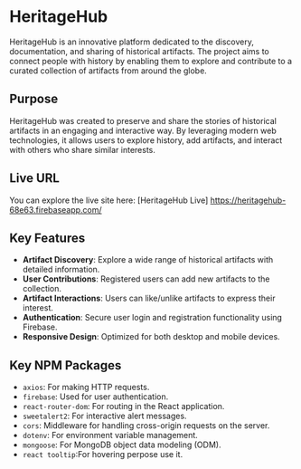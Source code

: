 # HeritageHub

HeritageHub is an innovative platform dedicated to the discovery, documentation, and sharing of historical artifacts. The project aims to connect people with history by enabling them to explore and contribute to a curated collection of artifacts from around the globe.

## Purpose

HeritageHub was created to preserve and share the stories of historical artifacts in an engaging and interactive way. By leveraging modern web technologies, it allows users to explore history, add artifacts, and interact with others who share similar interests.

## Live URL

You can explore the live site here: [HeritageHub Live] <https://heritagehub-68e63.firebaseapp.com/>

## Key Features

- **Artifact Discovery**: Explore a wide range of historical artifacts with detailed information.
- **User Contributions**: Registered users can add new artifacts to the collection.
- **Artifact Interactions**: Users can like/unlike artifacts to express their interest.
- **Authentication**: Secure user login and registration functionality using Firebase.
- **Responsive Design**: Optimized for both desktop and mobile devices.



## Key NPM Packages

- `axios`: For making HTTP requests.
- `firebase`: Used for user authentication.
- `react-router-dom`: For routing in the React application.
- `sweetalert2`: For interactive alert messages.
- `cors`: Middleware for handling cross-origin requests on the server.
- `dotenv`: For environment variable management.
- `mongoose`: For MongoDB object data modeling (ODM).
- `react tooltip`:For hovering perpose use it.




